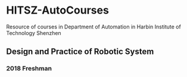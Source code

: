 # HITSZ-AutoCourses
Resource of courses in Department of Automation in Harbin Institute of Technology Shenzhen

## Design and Practice of Robotic System

### 2018 Freshman
